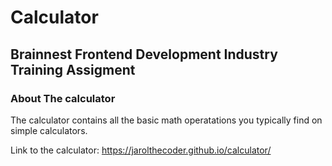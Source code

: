 <h1>Calculator</h1>
<h2>Brainnest Frontend Development Industry Training Assigment</h2>

<h3>About The calculator</h3>
The calculator contains all the basic math operatations you typically 
find on simple calculators.

Link to the calculator: https://jarolthecoder.github.io/calculator/
